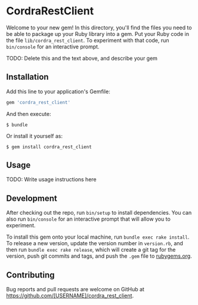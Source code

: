 # CordraRestClient

Welcome to your new gem! In this directory, you'll find the files you need to be able to package up your Ruby library into a gem. Put your Ruby code in the file `lib/cordra_rest_client`. To experiment with that code, run `bin/console` for an interactive prompt.

TODO: Delete this and the text above, and describe your gem

## Installation

Add this line to your application's Gemfile:

```ruby
gem 'cordra_rest_client'
```

And then execute:

    $ bundle

Or install it yourself as:

    $ gem install cordra_rest_client

## Usage

TODO: Write usage instructions here

## Development

After checking out the repo, run `bin/setup` to install dependencies. You can also run `bin/console` for an interactive prompt that will allow you to experiment.

To install this gem onto your local machine, run `bundle exec rake install`. To release a new version, update the version number in `version.rb`, and then run `bundle exec rake release`, which will create a git tag for the version, push git commits and tags, and push the `.gem` file to [rubygems.org](https://rubygems.org).

## Contributing

Bug reports and pull requests are welcome on GitHub at https://github.com/[USERNAME]/cordra_rest_client.
